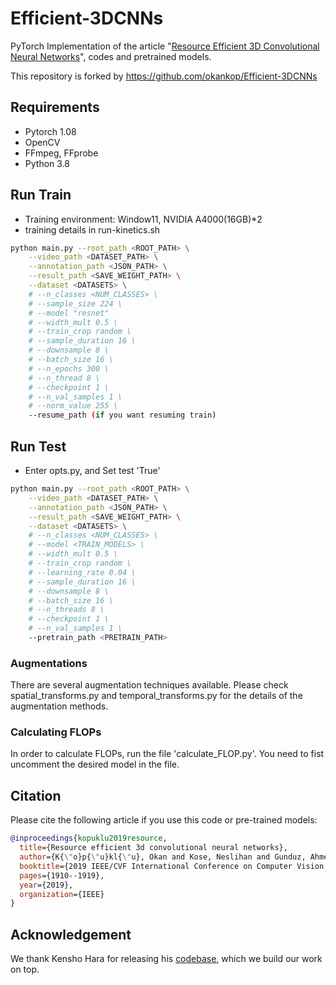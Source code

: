 # Efficient-3DCNNs
PyTorch Implementation of the article "[Resource Efficient 3D Convolutional Neural Networks](https://arxiv.org/pdf/1904.02422.pdf)", codes and pretrained models.

This repository is forked by https://github.com/okankop/Efficient-3DCNNs


## Requirements

* Pytorch 1.08
* OpenCV
* FFmpeg, FFprobe
* Python 3.8


## Run Train
- Training environment: Window11, NVIDIA A4000(16GB)*2
- training details in run-kinetics.sh
```bash
python main.py --root_path <ROOT_PATH> \
	--video_path <DATASET_PATH> \
	--annotation_path <JSON_PATH> \
	--result_path <SAVE_WEIGHT_PATH> \
	--dataset <DATASETS> \
	# --n_classes <NUM_CLASSES> \
	# --sample_size 224 \
	# --model "resnet"
	# --width_mult 0.5 \
	# --train_crop random \
	# --sample_duration 16 \
	# --downsample 8 \
	# --batch_size 16 \
	# --n_epochs 300 \
	# --n_thread 8 \
	# --checkpoint 1 \
	# --n_val_samples 1 \
	# --norm_value 255 \
	--resume_path (if you want resuming train)
```
## Run Test
- Enter opts.py, and Set test 'True'
```bash
python main.py --root_path <ROOT_PATH> \
	--video_path <DATASET_PATH> \
	--annotation_path <JSON_PATH> \
	--result_path <SAVE_WEIGHT_PATH> \
	--dataset <DATASETS> \
	# --n_classes <NUM_CLASSES> \
	# --model <TRAIN_MODELS> \
	# --width_mult 0.5 \
	# --train_crop random \
	# --learning_rate 0.04 \
	# --sample_duration 16 \
	# --downsample 8 \
	# --batch_size 16 \
	# --n_threads 8 \
	# --checkpoint 1 \
	# --n_val_samples 1 \
	--pretrain_path <PRETRAIN_PATH>
```

### Augmentations

There are several augmentation techniques available. Please check spatial_transforms.py and temporal_transforms.py for the details of the augmentation methods.


### Calculating FLOPs

In order to calculate FLOPs, run the file 'calculate_FLOP.py'. You need to fist uncomment the desired model in the file. 

## Citation

Please cite the following article if you use this code or pre-trained models:

```bibtex
@inproceedings{kopuklu2019resource,
  title={Resource efficient 3d convolutional neural networks},
  author={K{\"o}p{\"u}kl{\"u}, Okan and Kose, Neslihan and Gunduz, Ahmet and Rigoll, Gerhard},
  booktitle={2019 IEEE/CVF International Conference on Computer Vision Workshop (ICCVW)},
  pages={1910--1919},
  year={2019},
  organization={IEEE}
}
```

## Acknowledgement
We thank Kensho Hara for releasing his [codebase](https://github.com/kenshohara/3D-ResNets-PyTorch), which we build our work on top.
